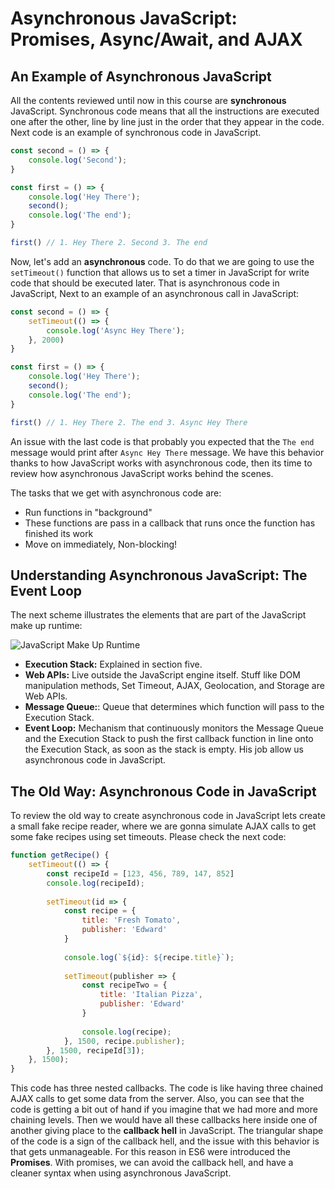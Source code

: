 Asynchronous JavaScript: Promises, Async/Await, and AJAX
========================================================

An Example of Asynchronous JavaScript
-------------------------------------

All the contents reviewed until now in this course are **synchronous** JavaScript. Synchronous code means that all the instructions are executed one after the other, line by line just in the order that they appear in the code. Next code is an example of synchronous code in JavaScript.

```javascript
const second = () => {
    console.log('Second');
}

const first = () => {
    console.log('Hey There');
    second();
    console.log('The end');
}

first() // 1. Hey There 2. Second 3. The end
```

Now, let's add an **asynchronous** code. To do that we are going to use the `setTimeout()` function that allows us to set a timer in JavaScript for write code that should be executed later. That is asynchronous code in JavaScript, Next to an example of an asynchronous call in JavaScript:

```javascript
const second = () => {
    setTimeout(() => {
        console.log('Async Hey There');
    }, 2000)
}

const first = () => {
    console.log('Hey There');
    second();
    console.log('The end');
}

first() // 1. Hey There 2. The end 3. Async Hey There
```

An issue with the last code is that probably you expected that the `The end` message would print after `Async Hey There` message. We have this behavior thanks to how JavaScript works with asynchronous code, then its time to review how asynchronous JavaScript works behind the scenes.

The tasks that we get with asynchronous code are:

- Run functions in "background"
- These functions are pass in a callback that runs once the function has finished its work
- Move on immediately, Non-blocking!

Understanding Asynchronous JavaScript: The Event Loop
-----------------------------------------------------

The next scheme illustrates the elements that are part of the JavaScript make up runtime:

![JavaScript Make Up Runtime](https://cdn.scotch.io/4974/xCkAPcmuQNqQCGpO2avR_Event-loop.png.jpg)

- **Execution Stack:** Explained in section five.
- **Web APIs:** Live outside the JavaScript engine itself. Stuff like DOM manipulation methods, Set Timeout, AJAX, Geolocation, and Storage are Web APIs.
- **Message Queue:**: Queue that determines which function will pass to the Execution Stack.
- **Event Loop:** Mechanism that continuously monitors the Message Queue and the Execution Stack to push the first callback function in line onto the Execution Stack, as soon as the stack is empty. His job allow us asynchronous code in JavaScript.

The Old Way: Asynchronous Code in JavaScript
--------------------------------------------

To review the old way to create asynchronous code in JavaScript lets create a small fake recipe reader, where we are gonna simulate AJAX calls to get some fake recipes using set timeouts. Please check the next code:

```javascript
function getRecipe() {
    setTimeout(() => {
        const recipeId = [123, 456, 789, 147, 852]
        console.log(recipeId);
        
        setTimeout(id => {
            const recipe = {
                title: 'Fresh Tomato',
                publisher: 'Edward'
            }
            
            console.log(`${id}: ${recipe.title}`);
            
            setTimeout(publisher => {
                const recipeTwo = {
                    title: 'Italian Pizza',
                    publisher: 'Edward'
                }
                
                console.log(recipe);
            }, 1500, recipe.publisher);
        }, 1500, recipeId[3]);
    }, 1500);
}
```

This code has three nested callbacks. The code is like having three chained AJAX calls to get some data from the server. Also, you can see that the code is getting a bit out of hand if you imagine that we had more and more chaining levels. Then we would have all these callbacks here inside one of another giving place to the **callback hell** in JavaScript. The triangular shape of the code is a sign of the callback hell, and the issue with this behavior is that gets unmanageable. For this reason in ES6 were introduced the **Promises**. With promises, we can avoid the callback hell, and have a cleaner syntax when using asynchronous JavaScript.